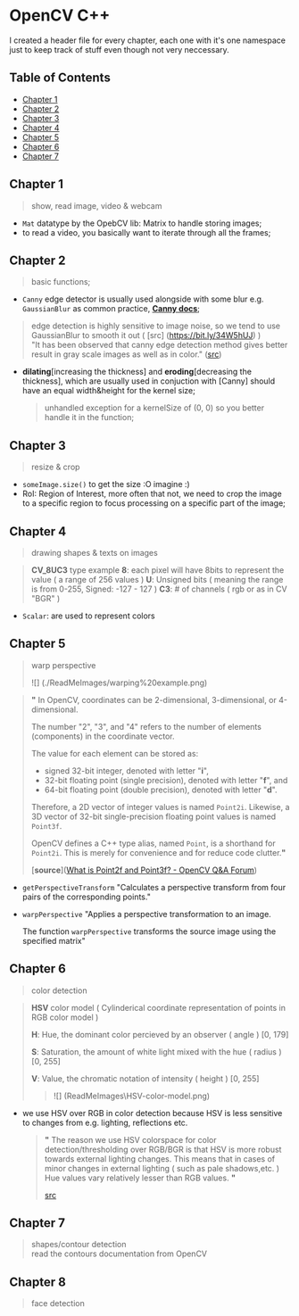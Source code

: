 # OpenCV C++

I created a header file for every chapter, each one with it's one namespace just to keep track of stuff even though not very neccessary.

## Table of Contents

- [Chapter 1](#chapter-1)
- [Chapter 2](#chapter-2)
- [Chapter 3](#chapter-3)
- [Chapter 4](#chapter-4)
- [Chapter 5](#chapter-5)
- [Chapter 6](#chapter-6)
- [Chapter 7](#chapter-7)

## Chapter 1

> show, read image, video & webcam

- `Mat` datatype by the OpebCV lib: Matrix to handle storing images;
- to read a video, you basically want to iterate through all the frames;

## Chapter 2

> basic functions;

- `Canny` edge detector is usually used alongside with some blur e.g. `GaussianBlur` as common practice, [**Canny docs**](https://docs.opencv.org/3.4/da/d5c/tutorial_canny_detector.html);

> edge detection is highly sensitive to image noise, so we tend to use GaussianBlur to smooth it out ( [src] (https://bit.ly/34W5hUJ) ) <br>
> "It has been observed that canny edge detection method gives better result in gray scale images as well as in color." ([src](https://bit.ly/3I5TW2H))
- **dilating**[increasing the thickness] and **eroding**[decreasing the thickness], which are usually used in conjuction with [Canny] should have an equal width&height for the kernel size;
  
  > unhandled exception for a kernelSize of (0, 0) so you better handle it in the function;

## Chapter 3

> resize & crop

- `someImage.size()` to get the size :O imagine :)
- RoI: Region of Interest, more often that not, we need to crop the image to a specific region to focus processing on a specific part of the image;

## Chapter 4

> drawing shapes & texts on images

>  **CV_8UC3** type example
>   **8**: each pixel will have 8bits to represent the value ( a range of 256 values )
>   **U**: Unsigned bits ( meaning the range is from 0-255, Signed: -127 - 127 )
>   **C3**: # of channels ( rgb or as in CV "BGR" )

- `Scalar`: are used to represent colors

## Chapter 5

> warp perspective
> 
> ![] (./ReadMeImages/warping%20example.png)

> **"** In OpenCV, coordinates can be 2-dimensional, 3-dimensional, or 4-dimensional.
> 
> The number "2", "3", and "4" refers to the number of elements (components) in the coordinate vector.
> 
> The value for each element can be stored as:
> 
> - signed 32-bit integer, denoted with letter "**i**",
> - 32-bit floating point (single precision), denoted with letter "**f**", and
> - 64-bit floating point (double precision), denoted with letter "**d**".
> 
> Therefore, a 2D vector of integer values is named `Point2i`. Likewise, a 3D vector of 32-bit single-precision floating point values is named `Point3f`.
> 
> OpenCV defines a C++ type alias, named `Point`, is a shorthand for `Point2i`. This is merely for convenience and for reduce code clutter.**"**
> 
> [**source**]([What is Point2f and Point3f? - OpenCV Q&amp;A Forum](https://answers.opencv.org/question/196492/what-is-point2f-and-point3f/))

- `getPerspectiveTransform` "Calculates a perspective transform from four pairs of the corresponding points." 

- `warpPerspective` "Applies a perspective transformation to an image.
  
  The function `warpPerspective` transforms the source image using the specified matrix"

## Chapter 6

> color detection

> **HSV** color model ( Cylinderical coordinate representation of points in RGB color model )
> 
> **H**: Hue, the dominant color percieved by an observer ( angle ) [0, 179]
> 
> **S**: Saturation, the amount of white light mixed with the hue ( radius ) [0, 255]
> 
> **V**: Value, the chromatic notation of intensity ( height ) [0, 255]
> 
> > ![] (ReadMeImages\HSV-color-model.png)

- we use HSV over RGB in color detection because HSV is less sensitive to changes from e.g. lighting, reflections etc.
  
  > **"**
  > The reason we use HSV colorspace for color detection/thresholding over RGB/BGR is that HSV is more robust towards
  > external lighting changes. This means that in cases of minor changes in external lighting ( such as pale shadows,etc. ) 
  > Hue values vary relatively lesser than RGB values.
  > **"**
  > 
  > [src](https://qr.ae/pGQpiZ)

## Chapter 7
> shapes/contour detection <br>
> read the contours documentation from OpenCV
<!-- TODO add demonstration pictures -->

## Chapter 8
> face detection
<!-- TODO add demonstration pictures -->

